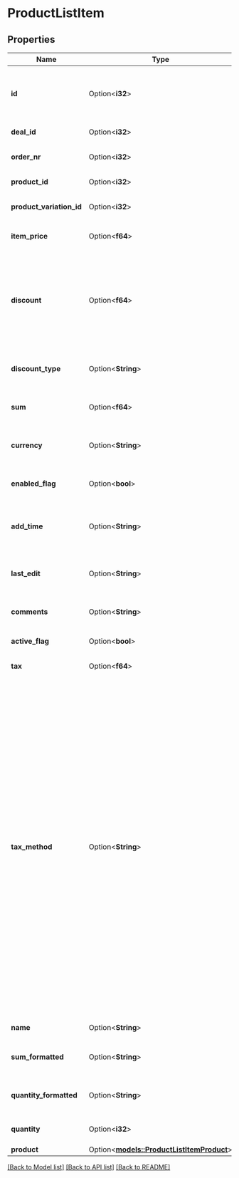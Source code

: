 # ProductListItem

## Properties

Name | Type | Description | Notes
------------ | ------------- | ------------- | -------------
**id** | Option<**i32**> | The ID of the deal-product (the ID of the product attached to the deal) | [optional]
**deal_id** | Option<**i32**> | The ID of the deal | [optional]
**order_nr** | Option<**i32**> | The order number of the product | [optional]
**product_id** | Option<**i32**> | The ID of the product | [optional]
**product_variation_id** | Option<**i32**> | The ID of the product variation | [optional]
**item_price** | Option<**f64**> | The price value of the product | [optional]
**discount** | Option<**f64**> | The value of the discount. The `discount_type` field can be used to specify whether the value is an amount or a percentage | [optional][default to 0]
**discount_type** | Option<**String**> | The type of the discount's value | [optional][default to Percentage]
**sum** | Option<**f64**> | The sum of all the products attached to the deal | [optional]
**currency** | Option<**String**> | The currency associated with the deal product | [optional]
**enabled_flag** | Option<**bool**> | Whether the product is enabled or not | [optional]
**add_time** | Option<**String**> | The date and time when the product was added to the deal | [optional]
**last_edit** | Option<**String**> | The date and time when the deal product was last edited | [optional]
**comments** | Option<**String**> | The comments of the product | [optional]
**active_flag** | Option<**bool**> | Whether the product is active or not | [optional]
**tax** | Option<**f64**> | The product tax | [optional]
**tax_method** | Option<**String**> | The tax option to be applied to the products. When using `inclusive`, the tax percentage will already be included in the price. When using `exclusive`, the tax will not be included in the price. When using `none`, no tax will be added. Use the `tax` field for defining the tax percentage amount. By default, the user setting value for tax options will be used. Changing this in one product affects the rest of the products attached to the deal | [optional]
**name** | Option<**String**> | The product name | [optional]
**sum_formatted** | Option<**String**> | The formatted sum of the product | [optional]
**quantity_formatted** | Option<**String**> | The formatted quantity of the product | [optional]
**quantity** | Option<**i32**> | The quantity of the product | [optional]
**product** | Option<[**models::ProductListItemProduct**](ProductListItem_product.md)> |  | [optional]

[[Back to Model list]](../README.md#documentation-for-models) [[Back to API list]](../README.md#documentation-for-api-endpoints) [[Back to README]](../README.md)


